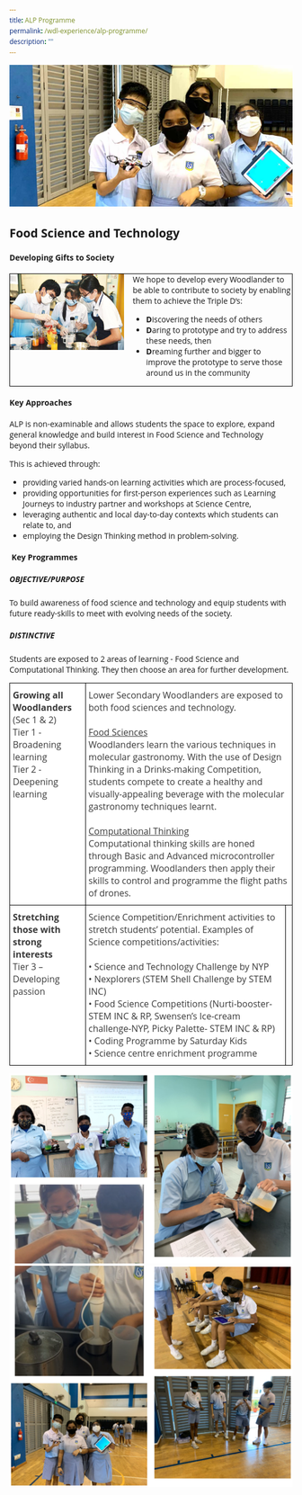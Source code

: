 ```yaml
---
title: ALP Programme
permalink: /wdl-experience/alp-programme/
description: ""
---
```

<style type="text/css">
@import url('https://fonts.googleapis.com/css2?family=Open+Sans&display=swap');  

body, * { font-family: 'Open Sans', sans-serif !important; }
.bp-container h1 { letter-spacing: normal !important; font-weight: 300 !important;}

.side-by-side-container { display: flex; border: 1px solid #000; gap: 16px;}
.small-side { flex: 1; max-width: 600px; flex-basis: 250px;}
.big-side {flex: 2; flex-basis: 350px;}
	
	</style>
![](/images/Draft/alp.jpg)

## Food Science and Technology

#### Developing Gifts to Society
<div class="side-by-side-container">
	<div class="small-side"> 
		<img src="/images/alp.jpeg" />
	</div>
	<div class="big-side">
We hope to develop every Woodlander to be able to contribute to society by enabling them to achieve the Triple D’s:

*   **D**iscovering the needs of others
*   **D**aring to prototype and try to address these needs, then
*   **D**reaming further and bigger to improve the prototype to serve those around us in the community</div>
</div>

#### Key Approaches

ALP is non-examinable and allows students the space to explore, expand general knowledge and build interest in Food Science and Technology beyond their syllabus.

This is achieved through:

*   providing varied hands-on learning activities which are process-focused,
*   providing opportunities for first-person experiences such as Learning Journeys to industry partner and workshops at Science Centre,
*   leveraging authentic and local day-to-day contexts which students can relate to, and
*   employing the Design Thinking method in problem-solving.

####  Key Programmes

##### OBJECTIVE/PURPOSE

To build awareness of food science and technology and equip students with future ready-skills to meet with evolving needs of the society.

##### DISTINCTIVE

Students are exposed to 2 areas of learning - Food Science and Computational Thinking. They then choose an area for further development.

<style type="text/css">
.tg  {border-collapse:collapse;border-spacing:0;margin:0px auto;}
.tg td{border-color:black;border-style:solid;border-width:1px;font-family:Arial, sans-serif;font-size:14px;
  overflow:hidden;padding:10px 5px;word-break:normal;}
.tg th{border-color:black;border-style:solid;border-width:1px;font-family:Arial, sans-serif;font-size:14px;
  font-weight:normal;overflow:hidden;padding:10px 5px;word-break:normal;}
.tg .tg-oku2{background-color:#FFF;color:#3A3A3A;font-size:16px;text-align:left;vertical-align:top}
.tg .tg-l8if{background-color:#FFF;color:#3A3A3A;font-size:16px;font-weight:bold;text-align:left;vertical-align:top}
.tg .tg-0lax{text-align:left;vertical-align:top}
</style>
<table class="tg">
<tbody>
  <tr>
    <td class="tg-l8if"><span style="font-weight:bold;font-style:inherit">Growing all Woodlanders</span><br><span style="font-weight:400;font-style:inherit">(Sec 1 &amp; 2)</span><br><span style="font-weight:400;font-style:inherit">Tier 1 - Broadening learning</span><br><span style="font-weight:400;font-style:inherit">Tier 2 - Deepening learning</span><br></td>
    <td class="tg-oku2" colspan="2"><span style="font-weight:400;font-style:inherit">Lower Secondary Woodlanders are exposed to both food sciences and technology.</span><br><br><span style="font-weight:inherit;font-style:inherit;text-decoration:underline">Food Sciences</span><br><span style="font-weight:inherit;font-style:inherit">Woodlanders learn the various techniques in molecular gastronomy. With the use of Design Thinking in a Drinks-making Competition, students compete to create a healthy and visually-appealing beverage with the molecular gastronomy techniques learnt.</span><br><br><span style="font-weight:400;font-style:inherit;text-decoration:underline">Computational Thinking</span><br><span style="font-weight:inherit;font-style:inherit">Computational thinking skills are honed through Basic and Advanced microcontroller programming. Woodlanders then apply their skills to control and programme the flight paths of drones.</span></td>
  </tr>
  <tr>
    <td class="tg-l8if"><span style="font-weight:bold;font-style:inherit">Stretching those with strong interests</span><br><span style="font-weight:400;font-style:inherit">Tier 3 – Developing passion</span><br></td>
    <td class="tg-oku2"><span style="font-weight:400;font-style:inherit">Science Competition/Enrichment activities to stretch students’ potential. Examples of Science competitions/activities:</span><br><br><span style="font-weight:400;font-style:normal">• </span><span style="font-style:inherit">Science and Technology Challenge by NYP</span><br><span style="font-weight:400;font-style:normal">•</span><span style="font-weight:400;font-style:inherit"> Nexplorers (STEM Shell Challenge by STEM INC)</span><br><span style="font-weight:400;font-style:normal">•</span><span style="font-weight:400;font-style:inherit"> Food Science Competitions (Nurti-booster- STEM INC &amp; RP, Swensen’s Ice-cream challenge-NYP, Picky Palette- STEM INC &amp; RP)</span><br><span style="font-weight:400;font-style:normal">•</span><span style="font-weight:400;font-style:inherit"> Coding Programme by Saturday Kids </span><br><span style="font-weight:400;font-style:normal">•</span><span style="font-weight:400;font-style:inherit"> Science centre enrichment programme</span></td>
    <td class="tg-0lax"></td>
  </tr>
</tbody>
</table>

![](/images/alp1.png)
![](/images/alp2.png)